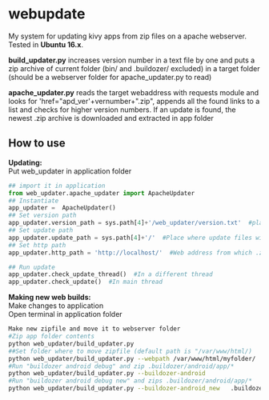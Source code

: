 # webupdate
My system for updating kivy apps from zip files on a apache webserver.    
Tested in **Ubuntu 16.x**.

**build_updater.py** increases version number in a text file by one and puts a zip archive of current folder (bin/ and .buildozer/ excluded) in a target folder (should be a webserver folder for apache_updater.py to read)

**apache_updater.py** reads the target webaddress with requests module and looks for 'href="apd_ver'+vernumber+".zip", appends all the found links to a list and checks for higher version numbers. If an update is found, the newest .zip archive is downloaded and extracted in app folder

## How to use
**Updating:**    
Put web_updater in application folder
```python
## import it in application
from web_updater.apache_updater import ApacheUpdater
## Instantiate
app_updater =  ApacheUpdater()
## Set version path
app_updater.version_path = sys.path[4]+'/web_updater/version.txt'  #place where updater finds its own version number
## Set update path
app_updater.update_path = sys.path[4]+'/'  #Place where update files will be extracted
## Set http path
app_updater.http_path = 'http://localhost/'  #Web address from which .zip file updates will be downloaded

## Run update
app_updater.check_update_thread()  #In a different thread
app_updater.check_update()  #In main thread
```
**Making new web builds:**    
Make changes to application    
Open terminal in application folder
```Bash
Make new zipfile and move it to webserver folder
#Zip app folder contents
python web_updater/build_updater.py
##Set folder where to move zipfile (default path is "/var/www/html/)
python web_updater/build_updater.py --webpath /var/www/html/myfolder/
#Run "buildozer android debug" and zip .buildozer/android/app/*
python web_updater/build_updater.py --buildozer-android  
#Run "buildozer android debug new" and zips .buildozer/android/app/*
python web_updater/build_updater.py --buildozer-android_new   .buildozer/android/app/*
```
